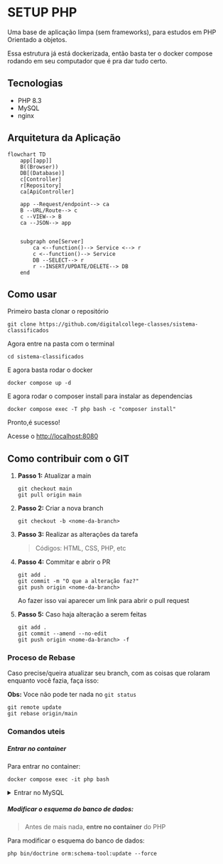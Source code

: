 # SETUP PHP

Uma base de aplicação limpa (sem frameworks), para estudos em PHP Orientado a objetos.

Essa estrutura já está dockerizada, então basta ter o docker compose rodando em seu computador que é pra dar tudo certo.

## Tecnologias

- PHP 8.3
- MySQL
- nginx

## Arquitetura da Aplicação

```mermaid
flowchart TD
    app[[app]]
    B((Browser))
    DB[(Database)]
    c[Controller]
    r[Repository]
    ca[ApiController]

    app --Request/endpoint--> ca
    B --URL/Route--> c
    c --VIEW--> B
    ca --JSON--> app


    subgraph one[Server]
        ca <--function()--> Service <--> r
        c <--function()--> Service
        DB --SELECT--> r
        r --INSERT/UPDATE/DELETE--> DB
    end
```

## Como usar

Primeiro basta clonar o repositório

`git clone https://github.com/digitalcollege-classes/sistema-classificados`

Agora entre na pasta com o terminal

`cd sistema-classificados`

E agora basta rodar o docker

`docker compose up -d`

E agora rodar o composer install para instalar as dependencias

`docker compose exec -T php bash -c "composer install"`

Pronto,é sucesso!

Acesse o <http://localhost:8080>

## Como contribuir com o GIT

1. **Passo 1:** Atualizar a main

    ```shell
    git checkout main
    git pull origin main
    ```

2. **Passo 2:** Criar a nova branch

    ```shell
    git checkout -b <nome-da-branch>
    ```

3. **Passo 3:** Realizar as alterações da tarefa

    > Códigos: HTML, CSS, PHP, etc

4. **Passo 4:** Commitar e abrir o PR

    ```shell
    git add .
    git commit -m "O que a alteração faz?"
    git push origin <nome-da-branch>
    ```

    Ao fazer isso vai aparecer um link para abrir o pull request

5. **Passo 5:** Caso haja alteração a serem feitas

    ```shell
    git add .
    git commit --amend --no-edit
    git push origin <nome-da-branch> -f
    ```

    
### Proceso de Rebase
Caso precise/queira atualizar seu branch, com as coisas que rolaram enquanto você fazia, faça isso:

**Obs:** Voce não pode ter nada no `git status`

```shell
git remote update
git rebase origin/main
```

### Comandos uteis

##### Entrar no container
Para entrar no container:
```shell
docker compose exec -it php bash
```


<details>
    <summary>Entrar no MySQL</summary>
    
Primeiro, entre no container do mysql    
```shell
docker compose exec -it mysql bash
```

Agora, logue no mysql
```shell
mysql -u root -proot
```


Entre no banco de dados
```shell
USE db_name;
```
</details>

##### Modificar o esquema do banco de dados:
> Antes de mais nada, **entre no container** do PHP

Para modificar o esquema do banco de dados:
```shell
php bin/doctrine orm:schema-tool:update --force
```
